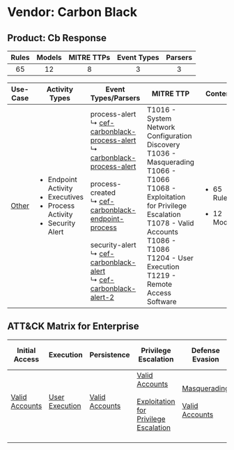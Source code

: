 Vendor: Carbon Black
====================
Product: Cb Response
--------------------
| Rules | Models | MITRE TTPs | Event Types | Parsers |
|:-----:|:------:|:----------:|:-----------:|:-------:|
|  65   |   12   |     8      |      3      |    3    |

|               Use-Case                | Activity Types                                                                                         | Event Types/Parsers                                                                                                                                                                                                                                                                                                                                                                                                                                                                                                                      | MITRE TTP                                                                                                                                                                                                                                           | Content                                               |
|:-------------------------------------:| ------------------------------------------------------------------------------------------------------ | ---------------------------------------------------------------------------------------------------------------------------------------------------------------------------------------------------------------------------------------------------------------------------------------------------------------------------------------------------------------------------------------------------------------------------------------------------------------------------------------------------------------------------------------- | --------------------------------------------------------------------------------------------------------------------------------------------------------------------------------------------------------------------------------------------------- | ----------------------------------------------------- |
| [Other](../UseCases/usecase_other.md) | <ul><li>Endpoint Activity</li><li>Executives</li><li>Process Activity</li><li>Security Alert</li></ul> |  process-alert<br> ↳ [cef-carbonblack-process-alert](../Parsers/parserContent_cef-carbonblack-process-alert.md)<br> ↳ [carbonblack-process-alert](../Parsers/parserContent_carbonblack-process-alert.md)<br><br> process-created<br> ↳ [cef-carbonblack-endpoint-process](../Parsers/parserContent_cef-carbonblack-endpoint-process.md)<br><br> security-alert<br> ↳ [cef-carbonblack-alert](../Parsers/parserContent_cef-carbonblack-alert.md)<br> ↳ [cef-carbonblack-alert-2](../Parsers/parserContent_cef-carbonblack-alert-2.md)<br> | T1016 - System Network Configuration Discovery<br>T1036 - Masquerading<br>T1066 - T1066<br>T1068 - Exploitation for Privilege Escalation<br>T1078 - Valid Accounts<br>T1086 - T1086<br>T1204 - User Execution<br>T1219 - Remote Access Software<br> | <ul><li>65 Rules</li></ul><ul><li>12 Models</li></ul> |

ATT&CK Matrix for Enterprise
----------------------------
| Initial Access                                                      | Execution                                                           | Persistence                                                         | Privilege Escalation                                                                                                                                          | Defense Evasion                                                                                                                      | Credential Access | Discovery                                                                                   | Lateral Movement | Collection | Command and Control                                                         | Exfiltration | Impact |
| ------------------------------------------------------------------- | ------------------------------------------------------------------- | ------------------------------------------------------------------- | ------------------------------------------------------------------------------------------------------------------------------------------------------------- | ------------------------------------------------------------------------------------------------------------------------------------ | ----------------- | ------------------------------------------------------------------------------------------- | ---------------- | ---------- | --------------------------------------------------------------------------- | ------------ | ------ |
| [Valid Accounts](https://attack.mitre.org/techniques/T1078)<br><br> | [User Execution](https://attack.mitre.org/techniques/T1204)<br><br> | [Valid Accounts](https://attack.mitre.org/techniques/T1078)<br><br> | [Valid Accounts](https://attack.mitre.org/techniques/T1078)<br><br>[Exploitation for Privilege Escalation](https://attack.mitre.org/techniques/T1068)<br><br> | [Masquerading](https://attack.mitre.org/techniques/T1036)<br><br>[Valid Accounts](https://attack.mitre.org/techniques/T1078)<br><br> |                   | [System Network Configuration Discovery](https://attack.mitre.org/techniques/T1016)<br><br> |                  |            | [Remote Access Software](https://attack.mitre.org/techniques/T1219)<br><br> |              |        |
